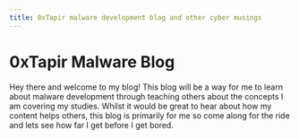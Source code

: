 ```yaml
---
title: 0xTapir malware development blog and other cyber musings
---
```



# 0xTapir Malware Blog
Hey there and welcome to my blog! This blog will be a way for me to learn about malware development through teaching others about the concepts I am covering my studies. Whilst it would be great to hear about how my content helps others, this blog is primarily for me so come along for the ride and lets see how far I get before I get bored.
